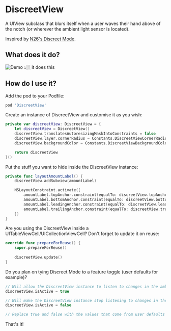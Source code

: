 # DiscreetView
A UIView subclass that blurs itself when a user waves their hand above of the notch (or wherever the ambient light sensor is located).

Inspired by [N26's Discreet Mode](https://n26.com/en-eu/blog/discreet-mode).

## What does it do?
![Demo](Demo.gif)
👆🏼 it does this

## How do I use it?

Add the pod to your Podfile:
```ruby
pod 'DiscreetView'
```

Create an instance of DiscreetView and customise it as you wish:
```swift
private var discreetView: DiscreetView = {
    let discreetView = DiscreetView()
    discreetView.translatesAutoresizingMaskIntoConstraints = false
    discreetView.layer.cornerRadius = Constants.DiscreetViewCornerRadius
    discreetView.backgroundColor = Constants.DiscreetViewBackgroundColor

    return discreetView
}()
```

Put the stuff you want to hide inside the DiscreetView instance:
```swift
private func layoutAmountLabel() {
    discreetView.addSubview(amountLabel)

    NSLayoutConstraint.activate([
        amountLabel.topAnchor.constraint(equalTo: discreetView.topAnchor, constant: Constants.SmallPadding),
        amountLabel.bottomAnchor.constraint(equalTo: discreetView.bottomAnchor, constant: -Constants.SmallPadding),
        amountLabel.leadingAnchor.constraint(equalTo: discreetView.leadingAnchor, constant: Constants.SmallPadding),
        amountLabel.trailingAnchor.constraint(equalTo: discreetView.trailingAnchor, constant: -Constants.SmallPadding)
    ])
}
```

Are you using the DiscreetView inside a UITableViewCell/UICollectionViewCell? Don't forget to update it on reuse:
```swift
override func prepareForReuse() {
    super.prepareForReuse()
        
    discreetView.update()
}
```

Do you plan on tying Discreet Mode to a feature toggle (user defaults for example)?
```swift
// Will allow the DiscreetView instance to listen to changes in the ambient light sensor
discreetView.isActive = true

// Will make the DiscreetView instance stop listening to changes in the ambient light sensor
discreetView.isActive = false

// Replace true and false with the values that come from user defaults or whatever business logic you might have to enable/disable Discreet Mode
```

That's it!